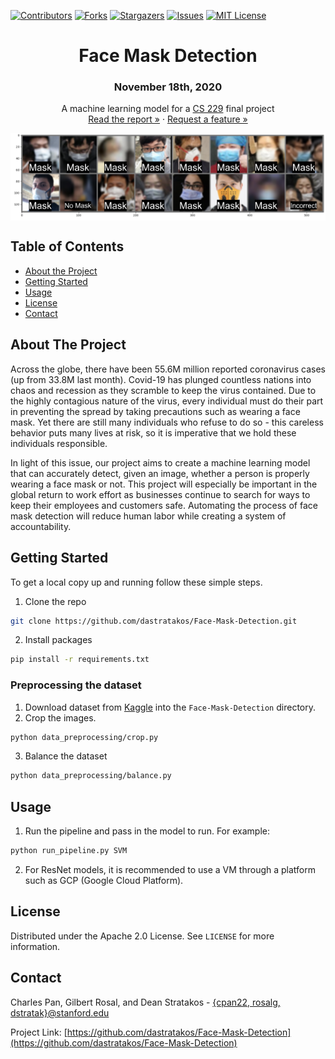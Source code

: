 <!-- PROJECT SHIELDS -->
[![Contributors][contributors-shield]][contributors-url]
[![Forks][forks-shield]][forks-url]
[![Stargazers][stars-shield]][stars-url]
[![Issues][issues-shield]][issues-url]
[![MIT License][license-shield]][license-url]

<div align="center">
  <h1 align="center">Face Mask Detection</h1>
  <h3 align="center">November 18th, 2020</h3>

  <p align="center">
    A machine learning model for a <a href="http://cs229.stanford.edu">CS 229</a> final project
    <br />
    <a href="tex/report.pdf">Read the report »</strong></a>
    ·
    <a href="https://github.com/dastratakos/Face-Mask-Detection/issues">Request a feature »</a>
  </p>

  <img align="center" src="images/data.png" title="Image" alt="Image" width="600"/>
</div>

<!-- TABLE OF CONTENTS -->
## Table of Contents

* [About the Project](#about-the-project)
* [Getting Started](#getting-started)
* [Usage](#usage)
* [License](#license)
* [Contact](#contact)

<!-- ABOUT THE PROJECT -->
## About The Project

Across the globe, there have been 55.6M million reported coronavirus cases (up from 33.8M last month). Covid-19 has plunged countless nations into chaos and recession as they scramble to keep the virus contained. Due to the highly contagious nature of the virus, every individual must do their part in preventing the spread by taking precautions such as wearing a face mask. Yet there are still many individuals who refuse to do so - this careless behavior puts many lives at risk, so it is imperative that we hold these individuals responsible.

In light of this issue, our project aims to create a machine learning model that can accurately detect, given an image, whether a person is properly wearing a face mask or not. This project will especially be important in the global return to work effort as businesses continue to search for ways to keep their employees and customers safe. Automating the process of face mask detection will reduce human labor while creating a system of accountability.

<!-- GETTING STARTED -->
## Getting Started

To get a local copy up and running follow these simple steps.

1. Clone the repo
```sh
git clone https://github.com/dastratakos/Face-Mask-Detection.git
```
2. Install packages
```sh
pip install -r requirements.txt
```

### Preprocessing the dataset

1. Download dataset from [Kaggle](https://www.kaggle.com/andrewmvd/face-mask-detection) into the `Face-Mask-Detection` directory.
2. Crop the images.
```sh
python data_preprocessing/crop.py
```
3. Balance the dataset
```sh
python data_preprocessing/balance.py
```

<!-- USAGE EXAMPLES -->
## Usage

1. Run the pipeline and pass in the model to run. For example:
```sh
python run_pipeline.py SVM
```
2. For ResNet models, it is recommended to use a VM through a platform such as GCP (Google Cloud Platform).

<!-- LICENSE -->
## License

Distributed under the Apache 2.0 License. See `LICENSE` for more information.

<!-- CONTACT -->
## Contact

Charles Pan, Gilbert Rosal, and Dean Stratakos -
[{cpan22, rosalg, dstratak}@stanford.edu](mailto:dstratak@stanford.edu,cpan22@stanford.edu,rosalg@stanford.edu)

Project Link: [https://github.com/dastratakos/Face-Mask-Detection](https://github.com/dastratakos/Face-Mask-Detection)

<!-- MARKDOWN LINKS & IMAGES -->
<!-- https://www.markdownguide.org/basic-syntax/#reference-style-links -->
[contributors-shield]: https://img.shields.io/github/contributors/dastratakos/Face-Mask-Detection.svg?style=flat-square
[contributors-url]: https://github.com/dastratakos/Face-Mask-Detection/graphs/contributors
[forks-shield]: https://img.shields.io/github/forks/dastratakos/Face-Mask-Detection.svg?style=flat-square
[forks-url]: https://github.com/dastratakos/Face-Mask-Detection/network/members
[stars-shield]: https://img.shields.io/github/stars/dastratakos/Face-Mask-Detection.svg?style=flat-square
[stars-url]: https://github.com/dastratakos/Face-Mask-Detection/stargazers
[issues-shield]: https://img.shields.io/github/issues/dastratakos/Face-Mask-Detection.svg?style=flat-square
[issues-url]: https://github.com/dastratakos/Face-Mask-Detection/issues
[license-shield]: https://img.shields.io/github/license/dastratakos/Face-Mask-Detection.svg?style=flat-square
[license-url]: https://github.com/dastratakos/Face-Mask-Detection/blob/master/LICENSE.txt
[linkedin-shield]: https://img.shields.io/badge/-LinkedIn-black.svg?style=flat-square&logo=linkedin&colorB=555
[linkedin-url]: https://linkedin.com/in/dean-stratakos-8b338b149
[product-screenshot]: images/screenshot.png
